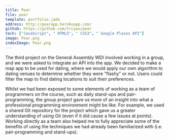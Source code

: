 ```yaml
---
title: Pear
file: pear
template: portfolio.jade
address: http://pearapp.herokuapp.com/
github: https://github.com/trcywu/pear
tech: ["JavaScript", " HTML5", " CSS3", " Google Places API"]
image: Pear.png
indexImage: Pear.png
---
```


The third project on the General Assembly WDI involved working in a group, and we were asked to integrate an API into the app. We decided to make a map app to be used for dating, where we would apply our own algorithm to dating venues to determine whether they were "flashy" or not. Users could filter the map to find dating locations to suit their preferences.

Whilst we had been exposed to some elements of working as a team of programmers on the course, such as daily stand-ups and pair-programming, the group project gave us more of an insight into what a professional programming environment might be like. For example, we used a shared Git repository for the project which gave us a greater understanding of using Git (even if it did cause a few issues at points). Working directly as a team also helped me to fully appreciate some of the benefits of using the techniques we had already been familiarized with (i.e. pair-programming and stand-ups).
